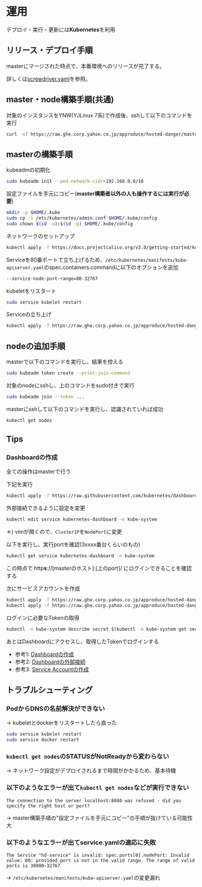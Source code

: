 # 運用
デプロイ・実行・更新には**Kubernetes**を利用

## リリース・デプロイ手順
masterにマージされた時点で、本番環境へのリリースが完了する。

詳しくは[screwdriver.yaml](https://ghe.corp.yahoo.co.jp/approduce/hosted-danger/blob/master/screwdriver.yaml)を参照。

## master・node構築手順(共通)
対象のインスタンスをYNW(YJLinux 7系)で作成後、sshして以下のコマンドを実行
```bash
curl -sf https://raw.ghe.corp.yahoo.co.jp/approduce/hosted-danger/master/ops/setup | sudo bash -s
```

## masterの構築手順
kubeadmの初期化
```bash
sudo kubeadm init --pod-network-cidr=192.168.0.0/16
```

設定ファイルを手元にコピー(**master構築者以外の人も操作するには実行が必要**)
```bash
mkdir -p $HOME/.kube
sudo cp -i /etc/kubernetes/admin.conf $HOME/.kube/config
sudo chown $(id -u):$(id -g) $HOME/.kube/config
```

ネットワークのセットアップ
```bash
kubectl apply -f https://docs.projectcalico.org/v3.0/getting-started/kubernetes/installation/hosted/kubeadm/1.7/calico.yaml
```

Serviceを80番ポートで立ち上げるため、`/etc/kubernetes/manifests/kube-apiserver.yaml`のspec.containers.commandに以下のオプションを追加
```bash
--service-node-port-range=80-32767
```

kubeletをリスタート
```bash
sudo service kubelet restart
```

Serviceの立ち上げ
```bash
kubectl apply -f https://raw.ghe.corp.yahoo.co.jp/approduce/hosted-danger/master/ops/kube/service.yaml
```

## nodeの追加手順
masterで以下のコマンドを実行し、結果を控える
```bash
sudo kubeadm token create --print-join-command
```

対象のnodeにsshし、上のコマンドをsudo付きで実行
```bash
sudo kubeadm join --token ...
```

masterにsshして以下のコマンドを実行し、認識されていれば成功
```bash
kubectl get nodes
```

## Tips

### Dashboardの作成

全ての操作はmasterで行う

下記を実行
```bash
kubectl apply -f https://raw.githubusercontent.com/kubernetes/dashboard/master/src/deploy/recommended/kubernetes-dashboard.yaml
```

外部接続できるように設定を変更
```bash
kubectl edit service kubernetes-dashboard -n kube-system 
```
＊) vimが開くので、`ClusterIP`を`NodePort`に変更

以下を実行し、実行portを確認(3xxxx番台くらいのもの)
```bash
kubectl get service kubernetes-dashboard -n kube-system
```

この時点で http**s**://[masterのホスト]:[上のport]/ にログインできることを確認する

次にサービスアカウントを作成
```bash
kubectl apply -f https://raw.ghe.corp.yahoo.co.jp/approduce/hosted-danger/master/ops/kube/admin-user.yaml
kubectl apply -f https://raw.ghe.corp.yahoo.co.jp/approduce/hosted-danger/master/ops/kube/admin-user-role.yaml
```

ログインに必要なTokenの取得
```bash
kubectl -n kube-system describe secret $(kubectl -n kube-system get secret | grep admin-user | awk '{print $1}')
```

あとはDashboardにアクセスし、取得したTokenでログインする

- 参考1: [Dashboardの作成](https://github.com/kubernetes/dashboard/wiki/Installation)
- 参考2: [Dashboardの外部接続](https://github.com/kubernetes/dashboard/wiki/Accessing-Dashboard---1.7.X-and-above#nodeport)
- 参考3: [Service Accountの作成](https://github.com/kubernetes/dashboard/wiki/Creating-sample-user)

## トラブルシューティング

### PodからDNSの名前解決ができない
-> kubeletとdockerをリスタートしたら直った
```bash
sudo service kubelet restart
sudo service docker restart
```

### `kubectl get nodes`のSTATUSがNotReadyから変わらない
-> ネットワーク設定がデプロイされるまで時間がかかるため、基本待機

### 以下のようなエラーが出て`kubectl get nodes`などが実行できない
```
The connection to the server localhost:8080 was refused - did you specify the right host or port?
```
-> master構築手順の"設定ファイルを手元にコピー"の手順が抜けている可能性大

### 以下のようなエラーが出てservice.yamlの適応に失敗
```
The Service "hd-service" is invalid: spec.ports[0].nodePort: Invalid value: 80: provided port is not in the valid range. The range of valid ports is 30000-32767
```
-> `/etc/kubernetes/manifests/kube-apiserver.yaml`の変更漏れ
